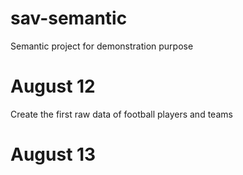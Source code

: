 sav-semantic
============

Semantic project for demonstration purpose

August 12
============
Create the first raw data of football players and teams

August 13
============

